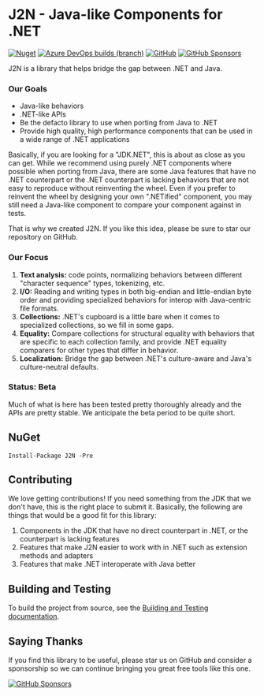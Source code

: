 J2N - Java-like Components for .NET
=========

[![Nuget](https://img.shields.io/nuget/dt/J2N)](https://www.nuget.org/packages/J2N)
[![Azure DevOps builds (branch)](https://img.shields.io/azure-devops/build/NightOwl888/b2719dac-eeb4-46ff-9380-13b45ff0277b/1/release/v2.0)](https://dev.azure.com/NightOwl888/J2N/_build?definitionId=1)
[![GitHub](https://img.shields.io/github/license/NightOwl888/J2N)](https://github.com/NightOwl888/J2N/blob/master/LICENSE.txt)
[![GitHub Sponsors](https://img.shields.io/badge/-Sponsor-fafbfc?logo=GitHub%20Sponsors)](https://github.com/sponsors/NightOwl888)

J2N is a library that helps bridge the gap between .NET and Java.

### Our Goals

* Java-like behaviors
* .NET-like APIs
* Be the defacto library to use when porting from Java to .NET
* Provide high quality, high performance components that can be used in a wide range of .NET applications

Basically, if you are looking for a "JDK.NET", this is about as close as you can get. While we recommend using purely .NET components where possible when porting from Java, there are some Java features that have no .NET counterpart or the .NET counterpart is lacking behaviors that are not easy to reproduce without reinventing the wheel. Even if you prefer to reinvent the wheel by designing your own ".NETified" component, you may still need a Java-like component to compare your component against in tests.

That is why we created J2N. If you like this idea, please be sure to star our repository on GitHub.

### Our Focus

1. **Text analysis:** code points, normalizing behaviors between different "character sequence" types, tokenizing, etc.
2. **I/O:** Reading and writing types in both big-endian and little-endian byte order and providing specialized behaviors for interop with Java-centric file formats.
3. **Collections:** .NET's cupboard is a little bare when it comes to specialized collections, so we fill in some gaps.
4. **Equality:** Compare collections for structural equality with behaviors that are specific to each collection family, and provide .NET equality comparers for other types that differ in behavior.
5. **Localization:** Bridge the gap between .NET's culture-aware and Java's culture-neutral defaults.


### Status: Beta

Much of what is here has been tested pretty thoroughly already and the APIs are pretty stable. We anticipate the beta period to be quite short.

## NuGet

```
Install-Package J2N -Pre
```

## Contributing

We love getting contributions! If you need something from the JDK that we don't have, this is the right place to submit it. Basically, the following are things that would be a good fit for this library:

1. Components in the JDK that have no direct counterpart in .NET, or the counterpart is lacking features
2. Features that make J2N easier to work with in .NET such as extension methods and adapters
3. Features that make .NET interoperate with Java better

## Building and Testing

To build the project from source, see the [Building and Testing documentation](https://github.com/NightOwl888/J2N/blob/main/docs/building-and-testing.md).

## Saying Thanks

If you find this library to be useful, please star us on GitHub and consider a sponsorship so we can continue bringing you great free tools like this one.

[![GitHub Sponsors](https://img.shields.io/badge/-Sponsor-fafbfc?logo=GitHub%20Sponsors)](https://github.com/sponsors/NightOwl888)
